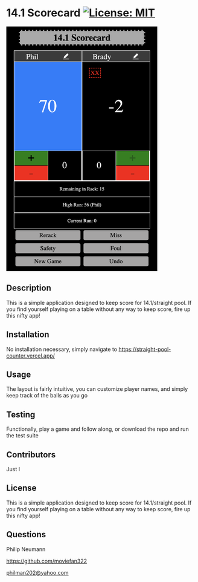 # 14.1 Scorecard [![License: MIT](https://img.shields.io/badge/License-MIT-yellow.svg)](https://opensource.org/licenses/MIT)

<img src="./public/readmeimg.png" alt="Screenshot of webpage" width="400" style="margin: auto">

## Description

This is a simple application designed to keep score for 14.1/straight pool. If you find yourself playing on a table without any way to keep score, fire up this nifty app!

## Installation

No installation necessary, simply navigate to https://straight-pool-counter.vercel.app/

## Usage

The layout is fairly intuitive, you can customize player names, and simply keep track of the balls as you go

## Testing

Functionally, play a game and follow along, or download the repo and run the test suite

## Contributors

Just I

## License

This is a simple application designed to keep score for 14.1/straight pool. If you find yourself playing on a table without any way to keep score, fire up this nifty app!

## Questions

Philip Neumann

https://github.com/moviefan322

philman202@yahoo.com
